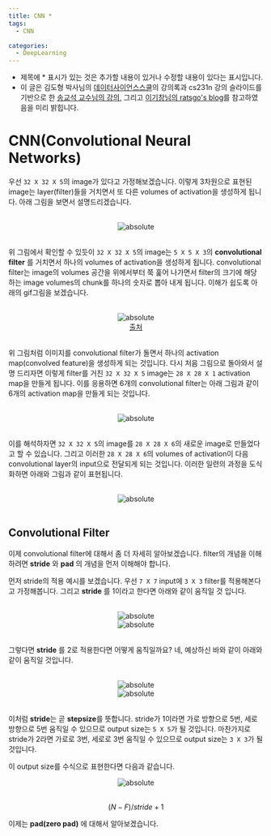 ```yaml
---
title: CNN *
tags:
  - CNN

categories:
  - DeepLearning
---
```


- 제목에 * 표시가 있는 것은 추가할 내용이 있거나 수정할 내용이 있다는 표시입니다.
- 이 글은 김도형 박사님의 <a href="https://datascienceschool.net/">데이터사이언스스쿨</a>의 강의록과 cs231n 강의 슬라이드를 기반으로 한 <a href="https://www.youtube.com/watch?v=2ngo9-YCxzY&list=PL1Kb3QTCLIVtyOuMgyVgT-OeW0PYXl3j5&index=9">송교석 교수님의 강의</a>, 그리고 <a href="https://ratsgo.github.io/">이기창님의 ratsgo's blog</a>를 참고하였음을 미리 밝힙니다.


# CNN(Convolutional Neural Networks)

 우선 `32 X 32 X 5`의 image가 있다고 가정해보겠습니다. 이렇게 3차원으로 표현된 image는 layer(filter)들을 거치면서 또 다른 volumes of activation을 생성하게 됩니다.
아래 그림을 보면서 설명드리겠습니다.

<br/>
<center><img data-action="zoom" src='{{ "/assets/img/cnn_02.jpg" | relative_url }}' alt='absolute'></center>
<br/>

위 그림에서 확인할 수 있듯이 `32 X 32 X 5`의 image는 `5 X 5 X 3`의 **convolutional filter** 를 거치면서 하나의 volumes of activation을 생성하게 됩니다. convolutional filter는 image의 volumes 공간을 위에서부터 쭉 훑어 나가면서 filter의 크기에 해당하는 image volumes의 chunk를 하나의 숫자로 뽑아 내게 됩니다. 이해가 쉽도록 아래의 gif그림을 보겠습니다.

<br/>
<center><img data-action="zoom" src='{{ "/assets/img/cnn_01.gif" | relative_url }}' alt='absolute'></center>
<center><a href="http://cs231n.github.io/convolutional-networks/">출처</a></center>
<br/>

위 그림처럼 이미지를 convolutional filter가 돌면서 하나의 activation map(convolved feature)을 생성하게 되는 것입니다. 다시 처음 그림으로 돌아와서 설명 드리자면 이렇게 filter를 거친 `32 X 32 X 5` image는 `28 X 28 X 1` activation map을 만들게 됩니다. 이를 응용하면 6개의 convolutional filter는 아래 그림과 같이 6개의 activation map을 만들게 되는 것입니다.

<br/>
<center><img data-action="zoom" src='{{ "/assets/img/cnn_04.jpg" | relative_url }}' alt='absolute'></center>
<br/>

이를 해석하자면 `32 X 32 X 5`의 image를  `28 X 28 X 6`의 새로운 image로 만들었다고 할 수 있습니다. 그리고 이러한 `28 X 28 X 6`의 volumes of activation이 다음 convolutional layer의 input으로 전달되게 되는 것입니다. 이러한 일련의 과정을 도식화하면 아래와 그림과 같이 표현됩니다.

<br/>
<center><img data-action="zoom" src='{{ "/assets/img/cnn_05.jpg" | relative_url }}' alt='absolute'></center>
<br/>


## Convolutional Filter

이제 convolutional filter에 대해서 좀 더 자세히 알아보겠습니다. filter의 개념을 이해하려면 **stride** 와 **pad** 의 개념을 먼저 이해해야 합니다.

먼저 stride의 적용 예시를 보겠습니다. 우선 `7 X 7` input에 `3 X 3` filter를 적용해본다고 가정해봅니다. 그리고 **stride** 를 1이라고 한다면 아래와 같이 움직일 것 입니다.

<br/>
<center><img data-action="zoom" src='{{ "/assets/img/cnn_filter_01.png" | relative_url }}' alt='absolute'></center>

<center><img data-action="zoom" src='{{ "/assets/img/cnn_filter_02.png" | relative_url }}' alt='absolute'></center>
<br/>

그렇다면 **stride** 를 2로 적용한다면 어떻게 움직일까요? 네, 예상하신 바와 같이 아래와 같이 움직일 것입니다.

<br/>
<center><img data-action="zoom" src='{{ "/assets/img/cnn_filter_01.png" | relative_url }}' alt='absolute'></center>

<center><img data-action="zoom" src='{{ "/assets/img/cnn_filter_03.png" | relative_url }}' alt='absolute'></center>
<br/>

이처럼 **stride**는 곧 **stepsize**를 뜻합니다. stride가 1이라면 가로 방향으로 5번, 세로 방향으로 5번 움직일 수 있으므로 output size는 `5 X 5`가 될 것입니다. 마찬가지로 stride가 2라면 가로로 3번, 세로로 3번 움직일 수  있으므로 output size는 `3 X 3`가 될 것입니다.

이 output size를 수식으로 표현한다면 다음과 같습니다.
<br/>
<center><img data-action="zoom" src='{{ "/assets/img/cnn_filter_03.png" | relative_url }}' alt='absolute'></center>
<br/>

$$(N - F) / stride + 1$$

이제는 **pad(zero pad)** 에 대해서 알아보겠습니다.
